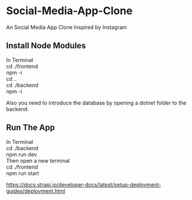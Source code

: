 # Social-Media-App-Clone
 An Social Media App Clone Inspired by Instagram


## Install Node Modules
In Terminal <br />
cd ./frontend <br />
npm -i <br />
cd .. <br />
cd ./backend <br />
npm -i <br />

Also you need to introduce the database by opening a dotnet folder to the backend.

## Run The App
In Terminal <br />
cd ./backend <br />
npm run dev <br />
Then open a new terminal <br />
cd ./frontend <br />
npm run start <br />



https://docs.strapi.io/developer-docs/latest/setup-deployment-guides/deployment.html
